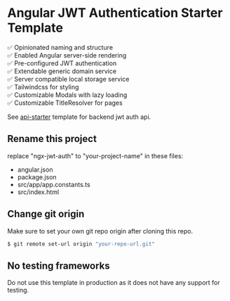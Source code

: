 # Angular JWT Authentication Starter Template

✅ Opinionated naming and structure\
✅ Enabled Angular server-side rendering\
✅ Pre-configured JWT authentication\
✅ Extendable generic domain service\
✅ Server compatible local storage service\
✅ Tailwindcss for styling\
✅ Customizable Modals with lazy loading\
✅ Customizable TitleResolver for pages

See [api-starter](https://github.com/panesardev/api-starter) template for backend jwt auth api.

## Rename this project

replace "ngx-jwt-auth" to "your-project-name" in these files:
- angular.json
- package.json
- src/app/app.constants.ts
- src/index.html

## Change git origin

Make sure to set your own git repo origin after cloning this repo.

```bash
$ git remote set-url origin "your-repo-url.git"
```

## No testing frameworks

Do not use this template in production as it does not have any support for testing.
